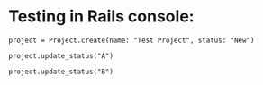 # Testing in Rails console:

`project = Project.create(name: "Test Project", status: "New")`

`project.update_status("A")`

`project.update_status("B")`